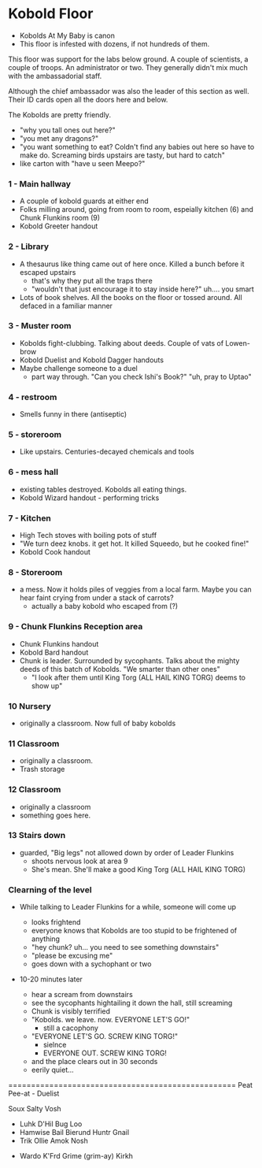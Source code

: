 # Kobold Floor

* Kobolds At My Baby is canon
* This floor is infested with dozens, if not hundreds of them.

This floor was support for the labs below ground.  A couple of scientists, a couple
of troops.  An administrator or two.  They generally didn't mix much with the
ambassadorial staff.

Although the chief ambassador was also the leader of this section as well.  Their
ID cards open all the doors here and below.

The Kobolds are pretty friendly.
  - "why you tall ones out here?"
  - "you met any dragons?"
  - "you want something to eat?  Coldn't find any babies out here so have to make do.  Screaming birds
     upstairs are tasty, but hard to catch"
  - like carton with "have u seen Meepo?"


### 1 - Main hallway

* A couple of kobold guards at either end
* Folks milling around, going from room to room, espeially kitchen (6) and Chunk
  Flunkins room (9)
* Kobold Greeter handout

### 2 - Library

* A thesaurus like thing came out of here once.  Killed a bunch before it escaped upstairs
  - that's why they put all the traps there
  - "wouldn't that just encourage it to stay inside here?"  uh....  you smart
* Lots of book shelves.  All the books on the floor or tossed around.  All defaced in a familiar
  manner

### 3 - Muster room

* Kobolds fight-clubbing.  Talking about deeds.  Couple of vats of Lowen-brow
* Kobold Duelist and Kobold Dagger handouts
* Maybe challenge someone to a duel
  - part way through. "Can you check Ishi's Book?"  "uh, pray to Uptao"




### 4 - restroom

* Smells funny in there (antiseptic)

### 5 - storeroom

* Like upstairs.  Centuries-decayed chemicals and tools


### 6 - mess hall

* existing tables destroyed. Kobolds all eating things.
* Kobold Wizard handout - performing tricks

### 7 - Kitchen

* High Tech stoves with boiling pots of stuff
* "We turn deez knobs. it get hot. It killed Squeedo, but he cooked fine!"
* Kobold Cook handout

### 8 - Storeroom

* a mess. Now it holds piles of veggies from a local farm.  Maybe you can hear faint
  crying from under a stack of carrots?
  - actually a baby kobold who escaped from (?)

### 9 - Chunk Flunkins Reception area

* Chunk Flunkins handout
* Kobold Bard handout
* Chunk is leader.  Surrounded by sycophants.  Talks about the mighty deeds of
  this batch of Kobolds. "We smarter than other ones"
  - "I look after them until King Torg (ALL HAIL KING TORG) deems to show up"

### 10 Nursery

* originally a classroom.  Now full of baby kobolds


### 11 Classroom

* originally a classroom.
* Trash storage


### 12 Classroom

* originally a classroom
* something goes here.


### 13 Stairs down

* guarded, "Big legs" not allowed down by order of Leader Flunkins
  - shoots nervous look at area 9
  - She's mean.  She'll make a good King Torg (ALL HAIL KING TORG)


### Clearning of the level

* While talking to Leader Flunkins for a while, someone will come up
  - looks frightend
  - everyone knows that Kobolds are too stupid to be frightened of anything
  - "hey chunk?  uh... you need to see something downstairs"
  - "please be excusing me"
  - goes down with a sychophant or two

* 10-20 minutes later
  - hear a scream from downstairs
  - see the sycophants hightailing it down the hall, still screaming
  - Chunk is visibly terrified
  - "Kobolds. we leave.  now. EVERYONE LET'S GO!"
    - still a cacophony
  - "EVERYONE LET'S GO. SCREW KING TORG!"
    - sielnce
    - EVERYONE OUT. SCREW KING TORG!
  - and the place clears out in 30 seconds
  - eerily quiet...

==================================================
Peat  Pee-at - Duelist

Soux
Salty
Vosh
* Luhk
D'Hil
Bug
Loo
* Hamwise
Bail
Bierund
Huntr
Gnail
* Trik
Ollie
Amok
Nosh
- Wardo
K'Frd
Grime (grim-ay)
Kirkh

